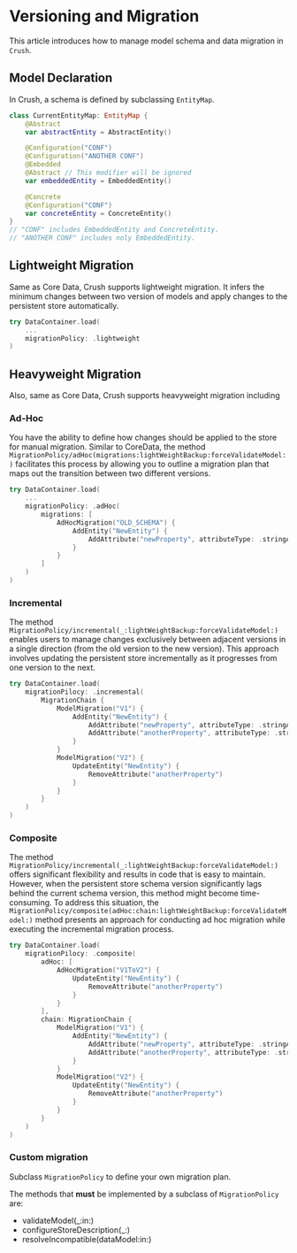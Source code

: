 # Versioning and Migration

This article introduces how to manage model schema and data migration in `Crush`.

## Model Declaration

In Crush, a schema is defined by subclassing ``EntityMap``.

``` swift
class CurrentEntityMap: EntityMap {
    @Abstract    
    var abstractEntity = AbstractEntity()    

    @Configuration("CONF")
    @Configuration("ANOTHER CONF")
    @Embedded
    @Abstract // This modifier will be ignored    
    var embeddedEntity = EmbeddedEntity()

    @Concrete
    @Configuration("CONF")
    var concreteEntity = ConcreteEntity()
}
// "CONF" includes EmbeddedEntity and ConcreteEntity.
// "ANOTHER CONF" includes noly EmbeddedEntity.
```

## Lightweight Migration

Same as Core Data, Crush supports lightweight migration. It infers the minimum changes between two version of models and apply changes to the persistent store automatically.

``` swift
try DataContainer.load(
    ...
    migrationPolicy: .lightweight
)
```

## Heavyweight Migration

Also, same as Core Data, Crush supports heavyweight migration including

### Ad-Hoc

You have the ability to define how changes should be applied to the store for manual migration. Similar to CoreData, the method ``MigrationPolicy/adHoc(migrations:lightWeightBackup:forceValidateModel:)`` facilitates this process by allowing you to outline a migration plan that maps out the transition between two different versions.

```swift
try DataContainer.load(
    ...
    migrationPolicy: .adHoc(
        migrations: [
            AdHocMigration("OLD_SCHEMA") {
                AddEntity("NewEntity") {
                    AddAttribute("newProperty", attributeType: .stringAttributeType)
                }
            }
        ]
    )
)
```

### Incremental

The method ``MigrationPolicy/incremental(_:lightWeightBackup:forceValidateModel:)`` enables users to manage changes exclusively between adjacent versions in a single direction (from the old version to the new version). This approach involves updating the persistent store incrementally as it progresses from one version to the next.


```swift
try DataContainer.load(
    migrationPilocy: .incremental(
        MigrationChain {
            ModelMigration("V1") {
                AddEntity("NewEntity") {
                    AddAttribute("newProperty", attributeType: .stringAttributeType)
                    AddAttribute("anotherProperty", attributeType: .stringAttributeType)
                }
            }
            ModelMigration("V2") {
                UpdateEntity("NewEntity") {
                    RemoveAttribute("anotherProperty")
                }
            }
        }
    )
)
```

### Composite

The method ``MigrationPolicy/incremental(_:lightWeightBackup:forceValidateModel:)`` offers significant flexibility and results in code that is easy to maintain. However, when the persistent store schema version significantly lags behind the current schema version, this method might become time-consuming. To address this situation, the ``MigrationPolicy/composite(adHoc:chain:lightWeightBackup:forceValidateModel:)`` method presents an approach for conducting ad hoc migration while executing the incremental migration process.

```swift
try DataContainer.load(
    migrationPilocy: .composite(
        adHoc: [
            AdHocMigration("V1ToV2") {
                UpdateEntity("NewEntity") {
                    RemoveAttribute("anotherProperty")
                }
            }
        ],
        chain: MigrationChain {
            ModelMigration("V1") {
                AddEntity("NewEntity") {
                    AddAttribute("newProperty", attributeType: .stringAttributeType)
                    AddAttribute("anotherProperty", attributeType: .stringAttributeType)
                }
            }
            ModelMigration("V2") {
                UpdateEntity("NewEntity") {
                    RemoveAttribute("anotherProperty")
                }
            }
        }
    )
)
```

### Custom migration

Subclass ``MigrationPolicy`` to define your own migration plan.

The methods that **must** be implemented by a subclass of `MigrationPolicy` are:

- validateModel(_:in:)
- configureStoreDescription(_:)
- resolveIncompatible(dataModel:in:)
